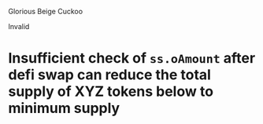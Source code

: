 Glorious Beige Cuckoo

Invalid

# Insufficient check of `ss.oAmount` after defi swap can reduce the total supply of XYZ tokens below to minimum supply

